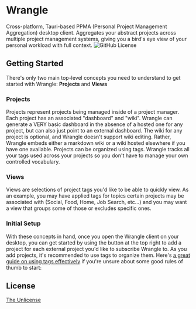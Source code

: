 # Wrangle
 Cross-platform, Tauri-based PPMA (Personal Project Management Aggregation) desktop client. Aggregates your abstract projects across multiple project management systems, giving you a bird's eye view of your personal workload with full context.
![GitHub License](https://img.shields.io/github/license/wrightgabriel0220/homiehub-homelab)

## Getting Started
There's only two main top-level concepts you need to understand to get started with Wrangle: **Projects** and **Views**

### Projects
Projects represent projects being managed inside of a project manager. Each project has an associated "dashboard" and "wiki". Wrangle can generate a VERY basic dashboard in the absence of a hosted one for any project, but can also just point to an external dashboard. The wiki for any project is optional, and Wrangle doesn't support wiki editing. Rather, Wrangle embeds either a markdown wiki or a wiki hosted elsewhere if you have one available. Projects can be organized using tags. Wrangle tracks all your tags used across your projects so you don't have to manage your own controlled vocabulary.

### Views
Views are selections of project tags you'd like to be able to quickly view. As an example, you may have applied tags for topics certain projects may be associated with (Social, Food, Home, Job Search, etc...) and you may want a view that groups some of those or excludes specific ones.

### Initial Setup
With these concepts in hand, once you open the Wrangle client on your desktop, you can get started by using the button at the top right to add a project for each external project you'd like to subscribe Wrangle to. As you add projects, it's recommended to use tags to organize them. Here's [a great guide on using tags effectively](https://karl-voit.at/2022/01/29/How-to-Use-Tags/) if you're unsure about some good rules of thumb to start:

## License
[The Unlicense](https://github.com/wrightgabriel0220/wrangle/UNLICENSE.txt)